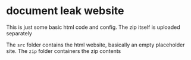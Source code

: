 # document leak website

This is just some basic html code and config.
The zip itself is uploaded separately

The `src` folder contains the html website, basically an empty placeholder site.
The `zip` folder containers the zip contents
